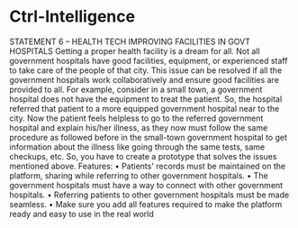 # Ctrl-Intelligence




STATEMENT 6 – HEALTH TECH
IMPROVING FACILITIES IN GOVT HOSPITALS
Getting a proper health facility is a dream for all. Not all government hospitals have good facilities, equipment, or
experienced staff to take care of the people of that city. This issue can be resolved if all the government hospitals work 
collaboratively and ensure good facilities are provided to all. For example, consider in a small town, a government 
hospital does not have the equipment to treat the patient. So, the hospital referred that patient to a more equipped 
government hospital near to the city. Now the patient feels helpless to go to the referred government hospital and 
explain his/her illness, as they now must follow the same procedure as followed before in the small-town government 
hospital to get information about the illness like going through the same tests, same checkups, etc.
So, you have to create a prototype that solves the issues mentioned above.
Features:
• Patients' records must be maintained on the platform, sharing while referring to other government hospitals.
• The government hospitals must have a way to connect with other government hospitals.
• Referring patients to other government hospitals must be made seamless.
• Make sure you add all features required to make the platform ready and easy to use in the real world
